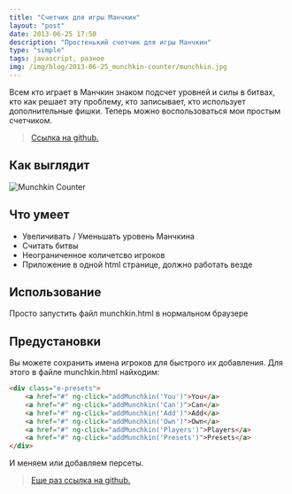 ```yaml
---
title: "Счетчик для игры Манчкин"
layout: "post"
date: 2013-06-25 17:50
description: "Простенький счетчик для игры Манчкин"
type: "simple"
tags: javascript, разное
img: /img/blog/2013-06-25_munchkin-counter/munchkin.jpg
---
```


Всем кто играет в Манчкин знаком подсчет уровней и силы в битвах, кто как решает эту проблему, кто записывает, кто использует дополнительные фишки. Теперь можно воспользоваться мои простым счетчиком.

> [Ссылка на github.](https://github.com/d4rkr00t/MunchkinCounter)

## Как выглядит

![Munchkin Counter](https://raw.github.com/d4rkr00t/MunchkinCounter/master/screenshot.png)

## Что умеет

- Увеличивать / Уменьшать уровень Манчкина
- Считать битвы
- Неограниченное количетсво игроков
- Приложение в одной html странице, должно работать везде

## Использование

Просто запустить файл munchkin.html в нормальном браузере

## Предустановки

Вы можете сохранить имена игроков для быстрого их добавления. Для этого в файле munchkin.html найходим:

```html
<div class="e-presets">
    <a href="#" ng-click="addMunchkin('You')">You</a>
    <a href="#" ng-click="addMunchkin('Can')">Can</a>
    <a href="#" ng-click="addMunchkin('Add')">Add</a>
    <a href="#" ng-click="addMunchkin('Own')">Own</a>
    <a href="#" ng-click="addMunchkin('Players')">Players</a>
    <a href="#" ng-click="addMunchkin('Presets')">Presets</a>
</div>
```

И меняем или добавляем персеты.

> [Еще раз ссылка на github.](https://github.com/d4rkr00t/MunchkinCounter)
